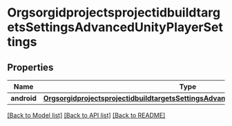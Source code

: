 # OrgsorgidprojectsprojectidbuildtargetsSettingsAdvancedUnityPlayerSettings

## Properties
Name | Type | Description | Notes
------------ | ------------- | ------------- | -------------
**android** | [**OrgsorgidprojectsprojectidbuildtargetsSettingsAdvancedUnityPlayerSettingsAndroid**](OrgsorgidprojectsprojectidbuildtargetsSettingsAdvancedUnityPlayerSettingsAndroid.md) |  | [optional] 

[[Back to Model list]](../README.md#documentation-for-models) [[Back to API list]](../README.md#documentation-for-api-endpoints) [[Back to README]](../README.md)

